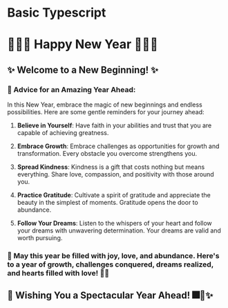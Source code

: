 # Basic Typescript

# 🎇🎆🌟 Happy New Year 🌟🎇🎆

## ✨ Welcome to a New Beginning! ✨

### 🌟 Advice for an Amazing Year Ahead:

In this New Year, embrace the magic of new beginnings and endless possibilities. Here are some gentle reminders for your journey ahead:

1. **Believe in Yourself**: Have faith in your abilities and trust that you are capable of achieving greatness.
   
2. **Embrace Growth**: Embrace challenges as opportunities for growth and transformation. Every obstacle you overcome strengthens you.

3. **Spread Kindness**: Kindness is a gift that costs nothing but means everything. Share love, compassion, and positivity with those around you.

4. **Practice Gratitude**: Cultivate a spirit of gratitude and appreciate the beauty in the simplest of moments. Gratitude opens the door to abundance.

5. **Follow Your Dreams**: Listen to the whispers of your heart and follow your dreams with unwavering determination. Your dreams are valid and worth pursuing.

### 🌸 May this year be filled with joy, love, and abundance. Here's to a year of growth, challenges conquered, dreams realized, and hearts filled with love! 🌷💫

## 🌟 Wishing You a Spectacular Year Ahead! 🎆🥂✨